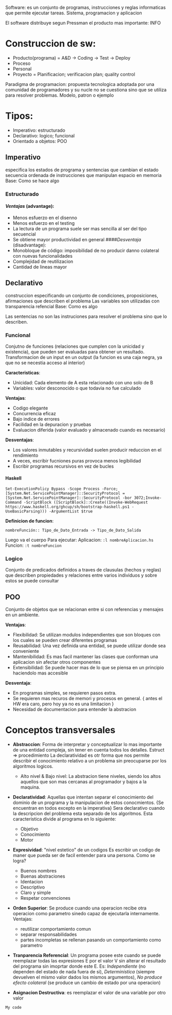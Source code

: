 Software: es un conjunto de programas, instrucciones y reglas informaticas que permite ejecutar tareas. Sistema, programacion y aplicacion

El software distribuye segun Pressman el producto mas importante: INFO


# Construccion de sw:
- Producto(programa) = A&D -> Coding -> Test -> Deploy
- Proceso
- Personal
- Proyecto = Planificacion; verificacion plan; quality control

Paradigma de programacion: propuesta tecnologica adoptada por una comunidad de programadores y su nucle no se cuestiona sino que se utiliza para resolver problemas. Modelo, patron o ejemplo

# Tipos:
- Imperativo: estructurado
- Declarativo: logico; funcional
- Orientado a objetos: POO

## Imperativo
especifica los estados de programa y sentencias que cambian el estado
secuencia ordenada de instrucciones que manipulan espacio en memoria
Base: Como se hace algo

### Estructurado
#### *Ventajas* (advantage):
- Menos esfuerzo en el disenno
- Menos esfuerzo en el testing
- La lectura de un programa suele ser mas sencilla al ser del tipo secuencial
- Se obtiene mayor productividad en general
####*Desventaja* (disadvantage):
- Monobloque de código: imposibilidad de no producir danno colateral con nuevas funcionalidades
- Complejidad de reutilizacion
- Cantidad de lineas mayor

## Declarativo
construccion especificando un conjunto de condiciones, proposiciones, afirmaciones que describen el problema
Las variables son utilizadas con transparencia refencial
Base: Como es algo

Las sentencias no son las instruciones para resolver el problema sino que lo describen.

### Funcional
Conjutno de funciones (relaciones que cumplen con la unicidad y existencia), que pueden ser evaluadas para obtener un resultado.
Transformacion de un input en un output (la funcion es una caja negra, ya que no se necestia acceso al interior)

**Caracteristicas**:
- Unicidad: Cada elemento de A esta relacionado con uno solo de B
- Variables: valor desconocido o que todavia no fue calculado

**Ventajas**:
- Codigo elegante
- Concurrencia eficaz
- Bajo indice de errores
- Facilidad en la depuracion y pruebas
- Evaluacion diferida (valor evaluado y almacenado cuando es necesario)

**Desventajas**:
- Los valores inmutables y recursividad suelen producir reduccion en el rendimiento
- A veces, escribir fucniones puras provoca menos legibilidad
- Escribir programas recursivos en vez de bucles

#### Haskell

```
Set-ExecutionPolicy Bypass -Scope Process -Force;[System.Net.ServicePointManager]::SecurityProtocol = [System.Net.ServicePointManager]::SecurityProtocol -bor 3072;Invoke-Command -ScriptBlock ([ScriptBlock]::Create((Invoke-WebRequest https://www.haskell.org/ghcup/sh/bootstrap-haskell.ps1 -UseBasicParsing))) -ArgumentList $true
```

**Definicion de funcion**:
```
nombreFunción:: Tipo_de_Dato_Entrada -> Tipo_de_Dato_Salida
```
Luego va el cuerpo
Para ejecutar:
    Aplicacion: ```:l nombreAplicacion.hs```
    Funcion: ```:t nombreFuncion```




### Logico
Conjunto de predicados definidos a traves de clausulas (hechos y reglas) que describen propiedades y relaciones entre varios individuos y sobre estos se puede consultar

## POO
Conjunto de objetos que se relacionan entre si con referencias y mensajes en un ambiente.

**Ventajas**:
- Flexibilidad: Se utilizan modulos independientes que son bloques con los cuales se pueden crear diferentes programas
- Reusabilidad: Una vez definida una entidad, se puede utilizar donde sea conveniente
- Mantenibilidad: Es mas facil mantener las clases que conforman una aplicacion sin afectar otros componentes
- Extensibilidad: Se puede hacer mas de lo que se piensa en un principio haciendolo mas accesible

**Desventaja**:
-  En programas simples, se requieren pasos extra.
- Se requieren mas recuros de memori y procesos en general.
{ antes el HW era caro, pero hoy ya no es una limitacion }
- Necesidad de documentacion para entender la abstracion

# Conceptos transversales
+ **Abstraccion**:
Forma de interpretar y conceptualizar lo mas importante de una entidad compleja, sin tener en cuenta todos los detalles.
Estruct => procedimiento
La declaratividad es otr forma que nos permite describir el conocimiento relativo a un problema sin preocuparse por los algoritmos logicos.
    + Alto nivel & Bajo nivel: La abstracion tiene niveles, siendo los altos aquellos que son mas cercanas al programador y bajos a la maquina.

+ **Declaratividad**:
Aquellas que intentan separar el conocimiento del dominio de un programa y la manipulacion de estos conocmientos.
{Se encuentran en todos excepto en la imperativa}
Sera declarativo cuando  la descripcion del problema esta separado de los algoritmos.
Esta caracteristica divide al programa en lo siguiente:
    - Objetivo
    - Conocimiento
    - Motor

+ **Expresividad**:
"nivel estetico" de un codigos
Es escribir un codigo de maner que pueda ser de facil entender para una persona.
Como se logra?
    - Buenos nombres
    - Buenas abstraciones
    - Identacion
    - Descriptivo
    - Claro y simple
    - Respetar convenciones

+ **Orden Superior**:
Se produce cuando una operacion recibe otra operacion como parametro sinedo capaz de ejecutarla internamente.
Ventajas:
    - reutilizar comportamiento comun
    - separar responsabilidades
    - partes incompletas se rellenan pasando un comportamiento como parametro

+ **Tranparencia Referencial**:
Un programa posee este cuando se puede reemplazar todas las expresiones E por el valor V sin alterar el resultado del programa sin imoprtar donde este E.
Es: *Independiente* (no dependen del estado de nada fuera de si), *Deterministica* (siempre devuelven el mismo valor dados los mismos argumentos), *No produce efecto colateral* (se produce un cambio de estado por una operacion)

+ **Asignacion Destructiva**:
es reemplazar el valor de una variable por otro valor






```
My code
```